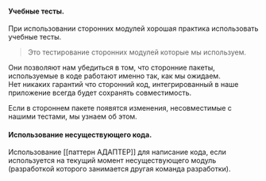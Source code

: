 
#### Учебные тесты.
При использовании сторонних модулей хорошая практика использовать учебные тесты. 
> Это тестирование сторонних модулей которые мы используем.

Они позволяют нам убедиться в том, что сторонние пакеты, используемые в коде работают именно так, как мы ожидаем.  
Нет никаких гарантий что сторонний код, интегрированный в наше приложение всегда будет сохранять совместимость.

Если в стороннем пакете появятся изменения, несовместимые с нашими тестами, мы узнаем об этом.

#### Использование несуществующего кода.
Использование [[паттерн АДАПТЕР]] для написание кода, если используется на текущий момент несуществующего модуль (разработкой которого занимается другая команда разработки). 
